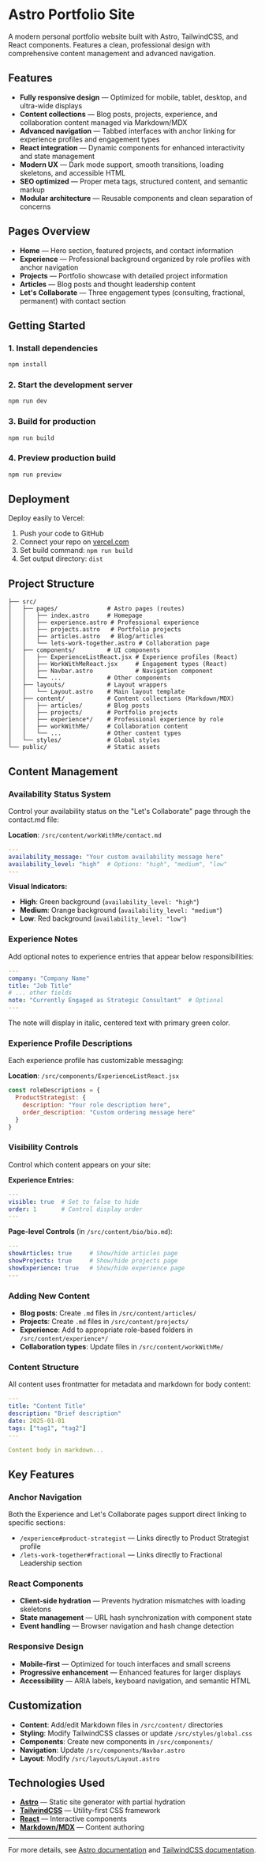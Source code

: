 # Astro Portfolio Site

A modern personal portfolio website built with Astro, TailwindCSS, and React components. Features a clean, professional design with comprehensive content management and advanced navigation.

## Features
- **Fully responsive design** — Optimized for mobile, tablet, desktop, and ultra-wide displays
- **Content collections** — Blog posts, projects, experience, and collaboration content managed via Markdown/MDX
- **Advanced navigation** — Tabbed interfaces with anchor linking for experience profiles and engagement types
- **React integration** — Dynamic components for enhanced interactivity and state management
- **Modern UX** — Dark mode support, smooth transitions, loading skeletons, and accessible HTML
- **SEO optimized** — Proper meta tags, structured content, and semantic markup
- **Modular architecture** — Reusable components and clean separation of concerns

## Pages Overview
- **Home** — Hero section, featured projects, and contact information
- **Experience** — Professional background organized by role profiles with anchor navigation
- **Projects** — Portfolio showcase with detailed project information
- **Articles** — Blog posts and thought leadership content
- **Let's Collaborate** — Three engagement types (consulting, fractional, permanent) with contact section

## Getting Started

### 1. Install dependencies
```bash
npm install
```

### 2. Start the development server
```bash
npm run dev
```

### 3. Build for production
```bash
npm run build
```

### 4. Preview production build
```bash
npm run preview
```

## Deployment

Deploy easily to Vercel:
1. Push your code to GitHub
2. Connect your repo on [vercel.com](https://vercel.com/)
3. Set build command: `npm run build`
4. Set output directory: `dist`

## Project Structure
```
├── src/
│   ├── pages/              # Astro pages (routes)
│   │   ├── index.astro     # Homepage
│   │   ├── experience.astro # Professional experience
│   │   ├── projects.astro   # Portfolio projects
│   │   ├── articles.astro   # Blog/articles
│   │   └── lets-work-together.astro # Collaboration page
│   ├── components/         # UI components
│   │   ├── ExperienceListReact.jsx # Experience profiles (React)
│   │   ├── WorkWithMeReact.jsx     # Engagement types (React)
│   │   ├── Navbar.astro            # Navigation component
│   │   └── ...             # Other components
│   ├── layouts/            # Layout wrappers
│   │   └── Layout.astro    # Main layout template
│   ├── content/            # Content collections (Markdown/MDX)
│   │   ├── articles/       # Blog posts
│   │   ├── projects/       # Portfolio projects
│   │   ├── experience*/    # Professional experience by role
│   │   ├── workWithMe/     # Collaboration content
│   │   └── ...             # Other content types
│   └── styles/             # Global styles
└── public/                 # Static assets
```

## Content Management

### Availability Status System
Control your availability status on the "Let's Collaborate" page through the contact.md file:

**Location**: `/src/content/workWithMe/contact.md`

```yaml
---
availability_message: "Your custom availability message here"
availability_level: "high"  # Options: "high", "medium", "low"
---
```

**Visual Indicators:**
- **High**: Green background (`availability_level: "high"`)
- **Medium**: Orange background (`availability_level: "medium"`)  
- **Low**: Red background (`availability_level: "low"`)

### Experience Notes
Add optional notes to experience entries that appear below responsibilities:

```yaml
---
company: "Company Name"
title: "Job Title"
# ... other fields
note: "Currently Engaged as Strategic Consultant"  # Optional
---
```

The note will display in italic, centered text with primary green color.

### Experience Profile Descriptions
Each experience profile has customizable messaging:

**Location**: `/src/components/ExperienceListReact.jsx`

```javascript
const roleDescriptions = {
  ProductStrategist: {
    description: "Your role description here",
    order_description: "Custom ordering message here"
  }
}
```

### Visibility Controls
Control which content appears on your site:

**Experience Entries:**
```yaml
---
visible: true  # Set to false to hide
order: 1       # Control display order
---
```

**Page-level Controls** (in `/src/content/bio/bio.md`):
```yaml
---
showArticles: true     # Show/hide articles page
showProjects: true     # Show/hide projects page  
showExperience: true   # Show/hide experience page
---
```

### Adding New Content
- **Blog posts**: Create `.md` files in `/src/content/articles/`
- **Projects**: Create `.md` files in `/src/content/projects/`
- **Experience**: Add to appropriate role-based folders in `/src/content/experience*/`
- **Collaboration types**: Update files in `/src/content/workWithMe/`

### Content Structure
All content uses frontmatter for metadata and markdown for body content:
```yaml
---
title: "Content Title"
description: "Brief description"
date: 2025-01-01
tags: ["tag1", "tag2"]
---

Content body in markdown...
```

## Key Features

### Anchor Navigation
Both the Experience and Let's Collaborate pages support direct linking to specific sections:
- `/experience#product-strategist` — Links directly to Product Strategist profile
- `/lets-work-together#fractional` — Links directly to Fractional Leadership section

### React Components
- **Client-side hydration** — Prevents hydration mismatches with loading skeletons
- **State management** — URL hash synchronization with component state
- **Event handling** — Browser navigation and hash change detection

### Responsive Design
- **Mobile-first** — Optimized for touch interfaces and small screens
- **Progressive enhancement** — Enhanced features for larger displays
- **Accessibility** — ARIA labels, keyboard navigation, and semantic HTML

## Customization
- **Content**: Add/edit Markdown files in `/src/content/` directories
- **Styling**: Modify TailwindCSS classes or update `/src/styles/global.css`
- **Components**: Create new components in `/src/components/`
- **Navigation**: Update `/src/components/Navbar.astro`
- **Layout**: Modify `/src/layouts/Layout.astro`

## Technologies Used
- **[Astro](https://astro.build/)** — Static site generator with partial hydration
- **[TailwindCSS](https://tailwindcss.com/)** — Utility-first CSS framework
- **[React](https://reactjs.org/)** — Interactive components
- **[Markdown/MDX](https://mdxjs.com/)** — Content authoring

---

For more details, see [Astro documentation](https://docs.astro.build/) and [TailwindCSS documentation](https://tailwindcss.com/docs).
